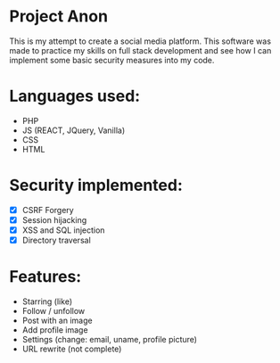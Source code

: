 # Project Anon
This is my attempt to create a social media platform.
This software was made to practice my skills on full stack development and see how I can implement some basic security measures into my code.

# Languages used:
- PHP
- JS (REACT, JQuery, Vanilla)
- CSS
- HTML

# Security implemented: 
- [x] CSRF Forgery
- [x] Session hijacking
- [x] XSS and SQL injection
- [x] Directory traversal

# Features:
- Starring (like)
- Follow / unfollow
- Post with an image
- Add profile image 
- Settings (change: email, uname, profile picture)
- URL rewrite (not complete)